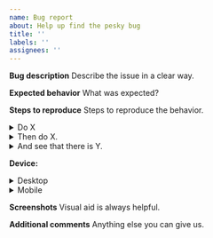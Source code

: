 ```yaml
---
name: Bug report
about: Help up find the pesky bug
title: ''
labels: ''
assignees: ''
---
```


**Bug description**
Describe the issue in a clear way.

**Expected behavior**
What was expected?

**Steps to reproduce**
Steps to reproduce the behavior.

<details>
    <summary>Do X</summary>
    Optional details.
</details>

<details>
    <summary>Then do X.</summary>
    Optional details.
</details>

<details>
    <summary>And see that there is Y.</summary>
    Optional details.
</details>

**Device:**

<details>
    <summary>Desktop</summary>
    - OS: [W11, Ubuntu, iOS...]
    - Browser [chrome, firefox, safari...]
    - Version [e.g. 95]
</details>

<details>
    <summary>Mobile</summary>
    - Device: [S20 Ultra, Zenfone 6, iPhone6...]
    - OS: [Android 5.4, iOS8.1...]
    - Browser [samsung internet, chrome, safari...]
    - Version [e.g. 94]
</details>

**Screenshots**
Visual aid is always helpful.

**Additional comments**
Anything else you can give us.
